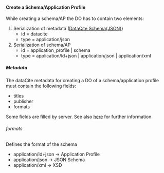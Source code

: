 #### Create a Schema/Application Profile

While creating a schema/AP the DO has to contain
two elements:
1. Serialization of metadata ([DataCite Schema(JSON)](../datacite/schema.md))
   - id = datacite
   - type = application/json   
2. Serialization of schema/AP
   - id = application_profile | schema
   - type = application/ld+json | application/json | application/xml

##### Metadata
The dataCite metadata for creating a DO of a schema/application profile must contain the following fields:
- titles
- publisher
- formats

Some fields are filled by server. See also [here](../datacite/datacite.md#metadata-for-creating-a-schema-document--application-profile) 
for further information.
 
###### formats
Defines the format of the schema
  - application/ld+json -> Application Profile
  - application/json    -> JSON Schema
  - application/xml     -> XSD
  
